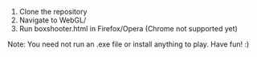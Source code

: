  1. Clone the repository
 2. Navigate to WebGL/
 3. Run boxshooter.html in Firefox/Opera (Chrome not supported yet)
 
 Note: You need not run an .exe file or install anything to play. Have fun! :)
